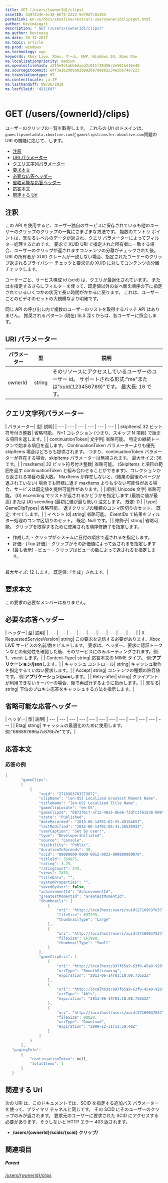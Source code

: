 ```yaml
---
title: GET (/users/{ownerId}/clips)
assetID: da972b4e-bc38-66f5-2222-5e79d7c8a183
permalink: en-us/docs/xboxlive/rest/uri-usersowneridclipsget.html
author: KevinAsgari
description: " GET (/users/{ownerId}/clips)"
ms.author: kevinasg
ms.date: 20-12-2017
ms.topic: article
ms.prod: windows
ms.technology: uwp
keywords: Xbox Live, Xbox, ゲーム, UWP, Windows 10, Xbox One
ms.localizationpriority: medium
ms.openlocfilehash: a215e9e1abb6daad2c011f38d56c2e501bd16e40
ms.sourcegitcommit: e4f3e1b2d08a02b9920e78e802234e5b674e7223
ms.translationtype: MT
ms.contentlocale: ja-JP
ms.lasthandoff: 09/26/2018
ms.locfileid: "4211697"
---
```

# <a name="get-usersowneridclips"></a>GET (/users/{ownerId}/clips)
ユーザーのクリップの一覧を取得します。
これらの Uri のドメインは、`gameclipsmetadata.xboxlive.com`と`gameclipstransfer.xboxlive.com`問題の URI の機能に応じて、します。

  * [注釈](#ID4EX)
  * [URI パラメーター](#ID4EEB)
  * [クエリ文字列パラメーター](#ID4EPB)
  * [要求本文](#ID4EPE)
  * [必要な応答ヘッダー](#ID4E1E)
  * [省略可能な応答ヘッダー](#ID4ENH)
  * [応答本文](#ID4EOAAC)
  * [関連する Uri](#ID4EABAC)

<a id="ID4EX"></a>


## <a name="remarks"></a>注釈

この API を使用すると、ユーザー独自のサービスに保存されているも他のユーザーのクリップのクリップの一覧にさまざまな方法です。 複数のエントリ ポイントは、異なるレベルのデータが返され、クエリ パラメーターによってフィルター処理するためです。 要求で XUID URI で指定された所有者に一致する場合、ユーザーのクリップが返されますコンテンツの分離がチェックされた後。 URI の所有者が XUID クレームが一致しない場合、指定されたユーザーのクリップ返されるプライバシー チェックと要求元の XUID に対してコンテンツの分離チェックします。

ユーザーごと、サービス構成 id (scid) は、クエリが最適化されています。 またはを指定するさらにフィルターを使って、既定値以外の並べ替え順序の下に指定されているいくつかの状況で長い時間がかかるに戻ります。 これは、ユーザーごとのビデオのセットの大規模なより明確です。

同じ API の呼び出し内で複数のユーザーのリストを取得するバッチ API はありません。 推奨されるパターン (現在) SLS 深くからは、各ユーザーに照会します。

<a id="ID4EEB"></a>


## <a name="uri-parameters"></a>URI パラメーター

| パラメーター| 型| 説明|
| --- | --- | --- |
| ownerId| string| そのリソースにアクセスしているユーザーのユーザー id。 サポートされる形式:"me"または"xuid(123456789)"です。 最大長: 16 です。|

<a id="ID4EPB"></a>


## <a name="query-string-parameters"></a>クエリ文字列パラメーター

| パラメーター| 型| 説明|
| --- | --- | --- | --- | --- | --- |
| skipItems| 32 ビット符号付き整数| 省略可能。 N+1 コレクション (つまり、スキップ N 項目) で始まる項目を返します。|
| continuationToken| 文字列| 省略可能。 特定の継続トークンで始まる項目を返します。 ContinuationToken パラメーターよりも優先 skipItems 場合はどちらも提供されます。 つまり、continuationToken パラメーターが存在する場合、skipItems パラメーターは無視されます。 最大サイズ: 36 です。|
| maxItems| 32 ビット符号付き整数| 省略可能。 (SkipItems と項目の範囲を返す continuationToken と組み合わせることができます)、コレクションから返される項目の最大数。 MaxItems が存在しないと、(結果の最後のページが返されていない) 場合でも同様に返す maxItems よりも少ない可能性がある場合、サービスは既定値を提供可能性があります。|
| 順序| Unicode 文字| 省略可能。 (D) escending でリストが返されるかどうかを指定します (最初に値が最高) または (A) scending (最初に値が最も低い) 注文します。 既定: D.|
| type| GameClipTypes| 省略可能。 返すクリップの種類のコンマ区切りのセット。 既定: すべてします。|
| イベント Id| string| 省略可能。 EventIDs で結果をフィルター処理のコンマ区切りのセット。 既定: Null です。|
| 修飾子| string| 省略可能。 クリップを取得するために使用される順序修飾子を指定します。 <ul><li>作成した - クリップがシステムに日付の順序で返されるを指定します。</li><li>評価 - [Top 評価] - クリップがその評価値によって返されるを指定します</li><li>[最も表示] - ビュー - クリップはビューの数によって返されるを指定します。</li></ul><br/> 最大サイズ: 12 します。 既定値:「作成」されます。| 

<a id="ID4EPE"></a>


## <a name="request-body"></a>要求本文

この要求の必要なメンバーはありません。

<a id="ID4E1E"></a>


## <a name="required-response-headers"></a>必要な応答ヘッダー

| ヘッダー| 型| 説明|
| --- | --- | --- | --- | --- | --- | --- | --- | --- |
| X RequestedServiceVersion| string| この要求を送信する必要があります、Xbox LIVE サービスの名前/数をビルドします。 要求は、ヘッダー、要求に認証トークンなどの有効性を確認した後、そのサービスにのみルーティングされます。例: 1、vnext します。|
| Content-Type| string| 応答本文の MIME タイプ。 例:<b>アプリケーション/json</b>します。|
| キャッシュ コントロール| string| キャッシュ動作を指定するていねい要求します。|
| Accept| string| コンテンツの種類の許容値です。 例:<b>アプリケーション/json</b>します。|
| Retry-after| string| クライアントが利用できないサーバーの場合、後で再試行するように指示します。|
| 異なる| string| 下位のプロキシ応答をキャッシュする方法を指示します。|

<a id="ID4ENH"></a>


## <a name="optional-response-headers"></a>省略可能な応答ヘッダー

| ヘッダー| 型| 説明|
| --- | --- | --- | --- | --- | --- | --- | --- | --- | --- | --- | --- |
| Etag| string| キャッシュの最適化のために使用します。 例:"686897696a7c876b7e"です。|

<a id="ID4EOAAC"></a>


## <a name="response-body"></a>応答本文

<a id="ID4EUAAC"></a>


### <a name="sample-response"></a>応答の例


```cpp
{
       "gameClips":
       [
           {
               "xuid": "2716903703773872",
               "clipName": "[en-US] Localized Greatest Moment Name",
               "titleName": "[en-US] Localized Title Name",
               "gameClipLocale": "en-US",
               "gameClipId": "6873f6cf-af12-48a5-8be6-f3dfc3f61538-000",
               "state": "Published",
               "dateRecorded": "2013-06-14T01:02:55.4918465Z",
               "lastModified": "2013-06-14T01:05:41.3652693Z",
               "userCaption": "Set by user!",
               "type": "DeveloperInitiated",
               "source": "Console",
               "visibility": "Public",
               "durationInSeconds": 30,
               "scid": "00000000-0000-0012-0023-000000000070",
               "titleId": 354975,
               "rating": 3.75,
               "ratingCount": 245,
               "views": 7453,
               "titleData": "",
               "systemProperties": "",
               "savedByUser": false,
               "achievementId": "AchievementId",
               "greatestMomentId": "GreatestMomentId",
               "thumbnails": [
                   {
                       "uri": "http://localhost/users/xuid(2716903703773872)/scids/00000000-0000-0012-0023-000000000070/clips/6873f6cf-af12-48a5-8be6-f3dfc3f61538-000/thumbnails/large",
                       "fileSize": 637293,
                       "thumbnailType": "Large"
                   },
                   {
                       "uri": "http://localhost/users/xuid(2716903703773872)/scids/00000000-0000-0012-0023-000000000070/clips/6873f6cf-af12-48a5-8be6-f3dfc3f61538-000/thumbnails/small",
                       "fileSize": 163998,
                       "thumbnailType": "Small"
                   }
               ],
               "gameClipUris": [
                   {
                       "uri": "http://localhost/897f65a9-63f0-45a0-926f-05a3155c04fc/GameClip-Original_4000.ism/manifest",
                       "uriType": "SmoothStreaming",
                       "expiration": "2013-06-14T01:10:08.73652Z"
                   },
                   {
                       "uri": "http://localhost/897f65a9-63f0-45a0-926f-05a3155c04fc/GameClip-Original_4000.ism/manifest(format=m3u8-aapl)",
                       "uriType": "Ahls",
                       "expiration": "2013-06-14T01:10:08.73652Z"
                   },
                   {
                       "uri": "http://localhost/users/xuid(2716903703773872)/scids/00000000-0000-0012-0023-000000000070/clips/6873f6cf-af12-48a5-8be6-f3dfc3f61538-000",
                       "fileSize": 88820,
                       "uriType": "Download",
                       "expiration": "2999-12-31T11:59:40Z"
                   }
               ]
           }
       ],
   "pagingInfo":
       {
           "continuationToken": null,
           "totalItems": 1
       }
   }

```


<a id="ID4EABAC"></a>


## <a name="related-uris"></a>関連する Uri

次の URI は、このドキュメントでは、SCID を指定する追加パス パラメーターを使って、プライマリ チャネルと同じです。 その SCID にそのユーザーのクリップのみが返されます。 要求元のユーザーに要求された SCID にアクセスする必要があります、そうしないと HTTP エラー 403 返されます。

   * **/users/{ownerId}/scids/{scid} クリップ/**

<a id="ID4ENBAC"></a>


## <a name="see-also"></a>関連項目

<a id="ID4EPBAC"></a>


##### <a name="parent"></a>Parent

[/users/{ownerId}/clips](uri-usersowneridclips.md)
